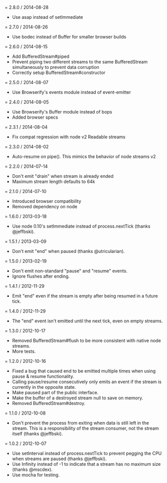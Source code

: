 = 2.8.0 / 2014-08-28

  * Use asap instead of setImmediate

= 2.7.0 / 2014-08-26

  * Use bodec instead of Buffer for smaller browser builds

= 2.6.0 / 2014-08-15

  * Add BufferedStream#piped
  * Prevent piping two different streams to the same BufferedStream
    simultaneously to prevent data corruption
  * Correctly setup BufferedStream#constructor

= 2.5.0 / 2014-08-07

  * Use Browserify's events module instead of event-emitter

= 2.4.0 / 2014-08-05

  * Use Browserify's Buffer module instead of bops
  * Added browser specs

= 2.3.1 / 2014-08-04

  * Fix compat regression with node v2 Readable streams

= 2.3.0 / 2014-08-02

  * Auto-resume on pipe(). This mimics the behavior of node streams v2

= 2.2.0 / 2014-07-14

  * Don't emit "drain" when stream is already ended
  * Maximum stream length defaults to 64k

= 2.1.0 / 2014-07-10

  * Introduced browser compatibility
  * Removed dependency on node

= 1.6.0 / 2013-03-18

  * Use node 0.10's setImmediate instead of process.nextTick (thanks @jeffbski).

= 1.5.1 / 2013-03-09

  * Don't emit "end" when paused (thanks @utricularian).

= 1.5.0 / 2013-02-19

  * Don't emit non-standard "pause" and "resume" events.
  * Ignore flushes after ending.

= 1.4.1 / 2012-11-29

  * Emit "end" even if the stream is empty after being resumed in a future tick.

= 1.4.0 / 2012-11-29

  * The "end" event isn't emitted until the next tick, even on empty streams.

= 1.3.0 / 2012-10-17

  * Removed BufferedStream#flush to be more consistent with native node streams.
  * More tests.

= 1.2.0 / 2012-10-16

  * Fixed a bug that caused end to be emitted multiple times when using pause
    & resume functionality.
  * Calling pause/resume consecutively only emits an event if the stream is
    currently in the opposite state.
  * Make paused part of the public interface.
  * Make the buffer of a destroyed stream null to save on memory.
  * Removed BufferedStream#destroy.

= 1.1.0 / 2012-10-08

  * Don't prevent the process from exiting when data is still left in the
    stream. This is a responsibility of the stream consumer, not the stream
    itself (thanks @jeffbski).

= 1.0.2 / 2012-10-07

  * Use setInterval instead of process.nextTick to prevent pegging the CPU
    when streams are paused (thanks @jeffbski).
  * Use Infinity instead of -1 to indicate that a stream has no maximum size
    (thanks @mscdex).
  * Use mocha for testing.
